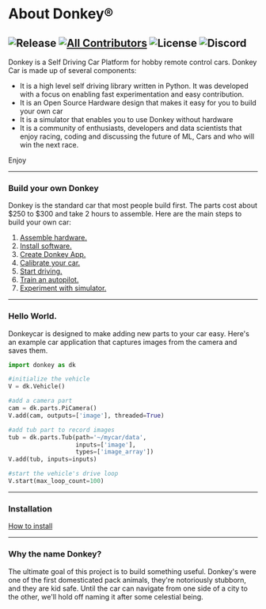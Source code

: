 # About Donkey&reg;

![Release](https://img.shields.io/github/v/release/autorope/donkeycar)
[![All Contributors](https://img.shields.io/github/contributors/autorope/donkeycar)](#contributors-)
![License](https://img.shields.io/github/license/autorope/donkeycar)
![Discord](https://img.shields.io/discord/662098530411741184.svg?logo=discord&colorB=7289DA)
----

Donkey is a Self Driving Car Platform for hobby remote control cars.  Donkey Car is made up of several components:
* It is a high level self driving library written in Python. It was developed with a focus on enabling fast experimentation and easy contribution.
* It is an Open Source Hardware design that makes it easy for you to build your own car
* It is a simulator that enables you to use Donkey without hardware
* It is a community of enthusiasts, developers and data scientists that enjoy racing, coding and discussing the future of ML, Cars and who will win the next race.

Enjoy

---------

### Build your own Donkey

Donkey is the standard car that most people build first. The parts cost about $250 to $300 and take 2 hours to assemble. Here are the main steps to build your own car:

1. [Assemble hardware.](guide/build_hardware.md)
2. [Install software.](guide/install_software.md)
3. [Create Donkey App.](guide/create_application.md)
4. [Calibrate your car.](guide/calibrate.md)
5. [Start driving.](guide/get_driving.md)
6. [Train an autopilot.](guide/deep_learning/train_autopilot.md)
7. [Experiment with simulator.](guide/deep_learning/simulator.md)

---------------



### Hello World.

Donkeycar is designed to make adding new parts to your car easy. Here's an
example car application that captures images from the camera and saves them.

```python
import donkey as dk

#initialize the vehicle
V = dk.Vehicle()

#add a camera part
cam = dk.parts.PiCamera()
V.add(cam, outputs=['image'], threaded=True)

#add tub part to record images
tub = dk.parts.Tub(path='~/mycar/data',
                   inputs=['image'],
                   types=['image_array'])
V.add(tub, inputs=inputs)

#start the vehicle's drive loop
V.start(max_loop_count=100)
```
----------------

### Installation

[How to install](guide/install_software.md)

-----------------------

### Why the name Donkey?

The ultimate goal of this project is to build something useful. Donkey's were
one of the first domesticated pack animals, they're notoriously stubborn, and
they are kid safe. Until the car can navigate from one side of a city to the
other, we'll hold off naming it after some celestial being.
